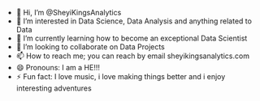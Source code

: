 - 👋 Hi, I’m @SheyiKingsAnalytics
- 👀 I’m interested in Data Science, Data Analysis and anything related to Data
- 🌱 I’m currently learning how to become an exceptional Data Scientist
- 💞️ I’m looking to collaborate on Data Projects
- 📫 How to reach me; you can reach by email sheyikingsanalytics.com
- 😄 Pronouns: I am a HE!!!
- ⚡ Fun fact: I love music, i love making things better and i enjoy interesting adventures

<!---
SheyiKingsAnalytics/SheyiKingsAnalytics is a ✨ special ✨ repository because its `README.md` (this file) appears on your GitHub profile.
You can click the Preview link to take a look at your changes.
--->

